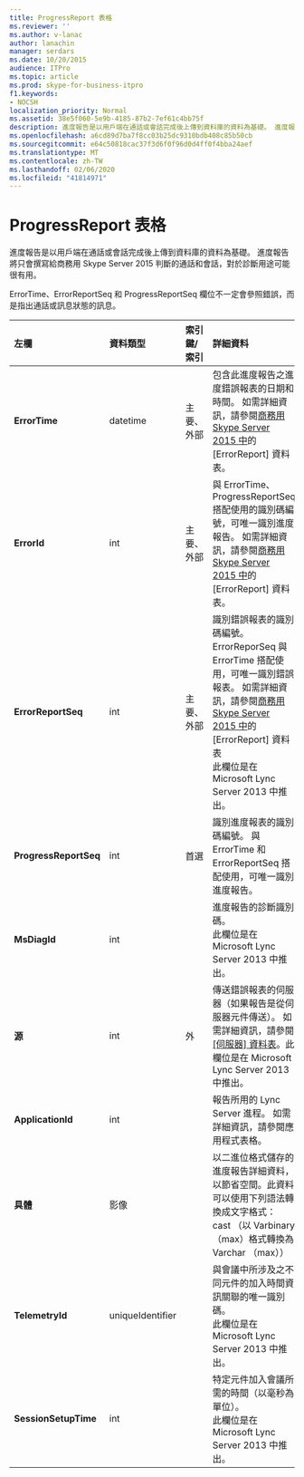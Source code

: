 ```yaml
---
title: ProgressReport 表格
ms.reviewer: ''
ms.author: v-lanac
author: lanachin
manager: serdars
ms.date: 10/20/2015
audience: ITPro
ms.topic: article
ms.prod: skype-for-business-itpro
f1.keywords:
- NOCSH
localization_priority: Normal
ms.assetid: 38e5f060-5e9b-4185-87b2-7ef61c4bb75f
description: 進度報告是以用戶端在通話或會話完成後上傳到資料庫的資料為基礎。 進度報告將只會撰寫給商務用 Skype Server 2015 判斷的通話和會話，對於診斷用途可能很有用。
ms.openlocfilehash: a6cd89d7ba7f8cc03b25dc9310bdb408c85b50cb
ms.sourcegitcommit: e64c50818cac37f3d6f0f96d0d4ff0f4bba24aef
ms.translationtype: MT
ms.contentlocale: zh-TW
ms.lasthandoff: 02/06/2020
ms.locfileid: "41814971"
---
```

# <a name="progressreport-table"></a>ProgressReport 表格
 
進度報告是以用戶端在通話或會話完成後上傳到資料庫的資料為基礎。 進度報告將只會撰寫給商務用 Skype Server 2015 判斷的通話和會話，對於診斷用途可能很有用。
  
ErrorTime、ErrorReportSeq 和 ProgressReportSeq 欄位不一定會參照錯誤，而是指出通話或訊息狀態的訊息。
  
|**左欄**|**資料類型**|**索引鍵/索引**|**詳細資料**|
|:-----|:-----|:-----|:-----|
|**ErrorTime** <br/> |datetime  <br/> |主要、外部  <br/> |包含此進度報告之進度錯誤報表的日期和時間。 如需詳細資訊，請參閱[商務用 Skype Server 2015 中](errorreport.md)的 [ErrorReport] 資料表。 <br/> |
|**ErrorId** <br/> |int  <br/> |主要、外部  <br/> |與 ErrorTime、ProgressReportSeq 搭配使用的識別碼編號，可唯一識別進度報告。 如需詳細資訊，請參閱[商務用 Skype Server 2015 中](errorreport.md)的 [ErrorReport] 資料表。 <br/> |
|**ErrorReportSeq** <br/> |int  <br/> |主要、外部  <br/> |識別錯誤報表的識別碼編號。 ErrorReporSeq 與 ErrorTime 搭配使用，可唯一識別錯誤報表。 如需詳細資訊，請參閱[商務用 Skype Server 2015 中](errorreport.md)的 [ErrorReport] 資料表 <br/> 此欄位是在 Microsoft Lync Server 2013 中推出。  <br/> |
|**ProgressReportSeq** <br/> |int  <br/> |首選  <br/> |識別進度報表的識別碼編號。 與 ErrorTime 和 ErrorReportSeq 搭配使用，可唯一識別進度報告。  <br/> |
|**MsDiagId** <br/> |int  <br/> ||進度報告的診斷識別碼。  <br/> 此欄位是在 Microsoft Lync Server 2013 中推出。  <br/> |
|**源** <br/> |int  <br/> |外  <br/> |傳送錯誤報表的伺服器（如果報告是從伺服器元件傳送）。 如需詳細資訊，請參閱 [[伺服器] 資料表](servers.md)。此欄位是在 Microsoft Lync Server 2013 中推出。 <br/> |
|**ApplicationId** <br/> |int  <br/> ||報告所用的 Lync Server 進程。 如需詳細資訊，請參閱應用程式表格。  <br/> |
|**具體** <br/> |影像  <br/> ||以二進位格式儲存的進度報告詳細資料，以節省空間。此資料可以使用下列語法轉換成文字格式：  <br/> cast （以 Varbinary （max）格式轉換為 Varchar （max））  <br/> |
|**TelemetryId** <br/> |uniqueIdentifier  <br/> ||與會議中所涉及之不同元件的加入時間資訊關聯的唯一識別碼。  <br/> 此欄位是在 Microsoft Lync Server 2013 中推出。  <br/> |
|**SessionSetupTime** <br/> |int  <br/> ||特定元件加入會議所需的時間（以毫秒為單位）。  <br/> 此欄位是在 Microsoft Lync Server 2013 中推出。  <br/> |
   


